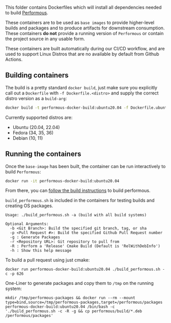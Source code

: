 This folder contains Dockerfiles which will install all dependencies needed to build [Performous](https://github.com/performous/performous/wiki/Building-and-installing-from-source).  

These containers are to be used as `base images` to provide higher-level builds and packages and to produce artifacts for downstream consumption. These containers **do not** provide a running version of `Performous` or contain the project source in any usable form.  

These containers are built automatically during our CI/CD workflow, and are used to support Linux Distros that are no available by default from Github Actions.  

## Building containers
The build is a pretty standard `docker build`, just make sure you explicitly call out a `Dockerfile` with `-f Dockerfile.<distro>` and supply the correct distro version as a `build-arg`:  
```sh
docker build -t performous-docker-build:ubuntu20.04 -f Dockerfile.ubuntu --build-arg OS_VERSION=20.04 .
```

Currently supported distros are:
- Ubuntu (20.04, 22.04)
- Fedora (34, 35, 36)
- Debian (10, 11)

## Running the containers
Once the `base-image` has been built, the container can be run interactively to build `Performous`:  
```sh
docker run -it performous-docker-build:ubuntu20.04
```  

From there, you can [follow the build instructions](https://github.com/performous/performous/wiki/Building-and-installing-from-source#downloading-and-installing-the-sources) to build performous.  


`build_performous.sh` is included in the containers for testing builds and creating OS packages.
```
Usage: ./build_performous.sh -a (build with all build systems)

Optional Arguments:
  -b <Git Branch>: Build the specified git branch, tag, or sha
  -p <Pull Request #>: Build the specified Github Pull Request number
  -g : Generate Packages
  -r <Repository URL>: Git repository to pull from
  -R : Perform a 'Release' Cmake Build (Default is 'RelWithDebInfo')
  -h : Show this help message
```

To build a pull request using just cmake:
```
docker run performous-docker-build:ubuntu20.04 ./build_performous.sh -c -p 626
```

One-Liner to generate packages and copy them to `/tmp` on the running system:
```
mkdir /tmp/performous-packages && docker run --rm --mount type=bind,source=/tmp/performous-packages,target=/performous/packages performous-docker-build:ubuntu20.04 /bin/bash -c './build_performous.sh -c -R -g && cp performous/build/*.deb /performous/packages'
```
